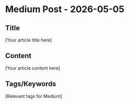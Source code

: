 # Medium Post - 2026-05-05

## Title
[Your article title here]

## Content
[Your article content here]

## Tags/Keywords
[Relevant tags for Medium]

